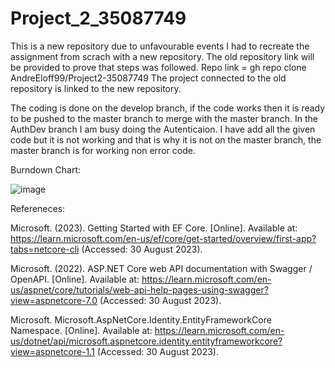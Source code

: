 # Project_2_35087749

This is a new repository due to unfavourable events I had to recreate the assignment from scrach with a new repository. The old repository link will be provided to prove that steps was followed.
Repo link = gh repo clone AndreEloff99/Project2-35087749
The project connected to the old repository is linked to the new repository.


The coding is done on the develop branch, if the code works then it is ready to be pushed to the master branch to merge with the master branch. In the AuthDev branch I am busy doing the Autenticaion. I have add all the given code but it is not working and that is why it is not on the master branch, the master branch is for working non error code.


Burndown Chart:


![image](https://github.com/AndreEloff99/Project_2_35087749/assets/88395754/032b028f-973e-4d11-ae78-04635ad3e2cc)



Refereneces:


Microsoft. (2023). Getting Started with EF Core. [Online]. Available at: https://learn.microsoft.com/en-us/ef/core/get-started/overview/first-app?tabs=netcore-cli (Accessed: 30 August 2023).

Microsoft. (2022). ASP.NET Core web API documentation with Swagger / OpenAPI. [Online]. Available at: https://learn.microsoft.com/en-us/aspnet/core/tutorials/web-api-help-pages-using-swagger?view=aspnetcore-7.0 (Accessed: 30 August 2023).

Microsoft. Microsoft.AspNetCore.Identity.EntityFrameworkCore Namespace. [Online]. Available at: https://learn.microsoft.com/en-us/dotnet/api/microsoft.aspnetcore.identity.entityframeworkcore?view=aspnetcore-1.1 (Accessed: 30 August 2023).
